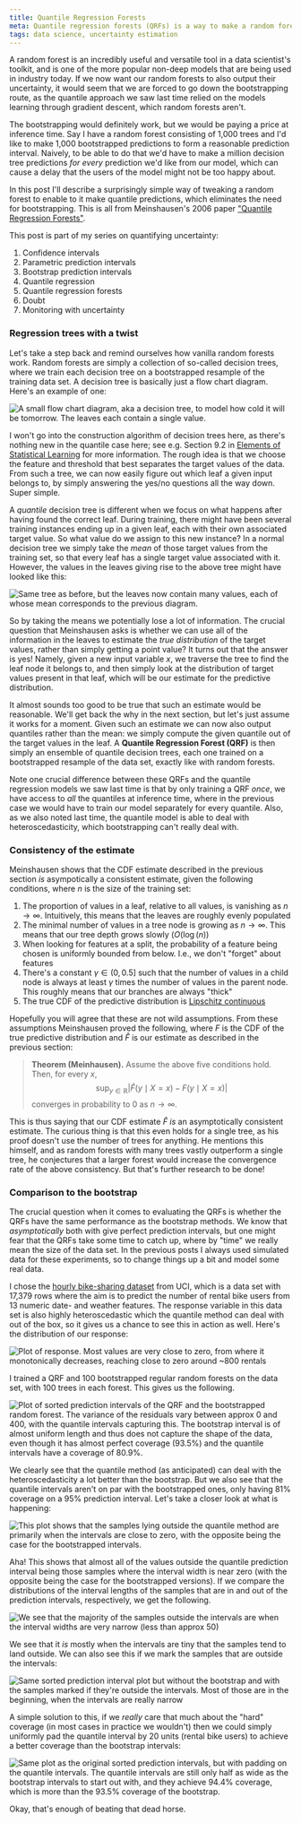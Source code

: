 ```yaml
---
title: Quantile Regression Forests
meta: Quantile regression forests (QRFs) is a way to make a random forest output quantiles and thereby quantify its own uncertainty. Furthermore, this method only requires training the forest once. We compare the QRFs to bootstrap methods on the hourly bike rental data set.
tags: data science, uncertainty estimation
---
```


A random forest is an incredibly useful and versatile tool in a data scientist's
toolkit, and is one of the more popular non-deep models that are being used in industry
today. If we now want our random forests to also output their uncertainty, it would
seem that we are forced to go down the <router-link
to="/posts/2020-03-01-bootstrap-prediction">bootstrapping</router-link> route, as the
<router-link to="/posts/2020-03-09-quantile-regression">quantile approach</router-link>
we saw last time relied on the models learning through gradient descent, which random
forests aren't.

The bootstrapping would definitely work, but we would be paying a price at inference
time. Say I have a random forest consisting of 1,000 trees and I'd like to make 1,000
bootstrapped predictions to form a reasonable prediction interval. Naively, to be able
to do that we'd have to make a million decision tree predictions _for every_ prediction
we'd like from our model, which can cause a delay that the users of the model might not
be too happy about.

In this post I'll describe a surprisingly simple way of tweaking a random forest to
enable to it make quantile predictions, which eliminates the need for bootstrapping.
This is all from Meinshausen's 2006 paper ["Quantile Regression
Forests"](http://www.jmlr.org/papers/volume7/meinshausen06a/meinshausen06a.pdf).

This post is part of my series on quantifying uncertainty:
  1. <router-link to="/posts/2020-02-20-confidence">Confidence intervals</router-link>
  2. <router-link to="/posts/2020-02-26-parametric-prediction">Parametric prediction intervals</router-link>
  3. <router-link to="/posts/2020-03-01-bootstrap-prediction">Bootstrap prediction intervals</router-link>
  4. <router-link to="/posts/2020-03-09-quantile-regression">Quantile regression</router-link>
  5. Quantile regression forests
  6. <router-link to="/posts/2021-04-04-doubt">Doubt</router-link>
  7. <router-link to="/posts/2022-11-19-monitoring-with-uncertainty">Monitoring with uncertainty</router-link>


### Regression trees with a twist

Let's take a step back and remind ourselves how vanilla random forests work. Random
forests are simply a collection of so-called decision trees, where we train each
decision tree on a bootstrapped resample of the training data set. A decision tree is
basically just a flow chart diagram. Here's an example of one:

![A small flow chart diagram, aka a decision tree, to model how cold it will be
tomorrow. The leaves each contain a single value.](/src/assets/img/qrf-decision-tree.webp)

I won't go into the construction algorithm of decision trees here, as there's nothing
new in the quantile case here; see e.g. Section 9.2 in [Elements of Statistical
Learning](https://web.stanford.edu/~hastie/Papers/ESLII.pdf) for more information. The
rough idea is that we choose the feature and threshold that best separates the target
values of the data. From such a tree, we can now easily figure out which leaf a given
input belongs to, by simply answering the yes/no questions all the way down. Super
simple.

A _quantile_ decision tree is different when we focus on what happens after having
found the correct leaf. During training, there might have been several training
instances ending up in a given leaf, each with their own associated target value. So
what value do we assign to this new instance? In a normal decision tree we simply take
the _mean_ of those target values from the training set, so that every leaf has a
single target value associated with it. However, the values in the leaves giving rise
to the above tree might have looked like this:

![Same tree as before, but the leaves now contain many values, each of whose mean
corresponds to the previous diagram.](/src/assets/img/qrf-decision-tree2.webp)

So by taking the means we potentially lose a lot of information. The crucial question
that Meinshausen asks is whether we can use all of the information in the leaves to
estimate the _true distribution_ of the target values, rather than simply getting a
point value? It turns out that the answer is yes! Namely, given a new input variable
$x$, we traverse the tree to find the leaf node it belongs to, and then simply look at
the distribution of target values present in that leaf, which will be our estimate for
the predictive distribution.

It almost sounds too good to be true that such an estimate would be reasonable. We'll
get back the why in the next section, but let's just assume it works for a moment.
Given such an estimate we can now also output quantiles rather than the mean: we simply
compute the given quantile out of the target values in the leaf. A **Quantile
Regression Forest (QRF)** is then simply an ensemble of quantile decision trees, each
one trained on a bootstrapped resample of the data set, exactly like with random
forests.

Note one crucial difference between these QRFs and the quantile regression models
<router-link to="/posts/2020-03-09-quantile-regression">we saw last time</router-link>
is that by only training a QRF *once*, we have access to *all* the quantiles at
inference time, where in the previous case we would have to train our model separately
for every quantile. Also, as we also noted last time, the quantile model is able to
deal with heteroscedasticity, which bootstrapping can't really deal with.


### Consistency of the estimate

Meinshausen shows that the CDF estimate described in the previous section *is*
asympotically a consistent estimate, given the following conditions, where $n$ is the
size of the training set:

  1. The proportion of values in a leaf, relative to all values, is vanishing as
     $n\to\infty$. Intuitively, this means that the leaves are roughly evenly populated
  2. The minimal number of values in a tree node is growing as $n\to\infty$. This means
     that our tree depth grows slowly ($O(\log(n)$)
  3. When looking for features at a split, the probability of a feature being chosen is
     uniformly bounded from below. I.e., we don't "forget" about features
  4. There's a constant $\gamma\in(0, 0.5]$ such that the number of values in a child
     node is always at least $\gamma$ times the number of values in the parent node.
     This roughly means that our branches are always "thick"
  5. The true CDF of the predictive distribution is
     [Lipschitz continuous](https://en.wikipedia.org/wiki/Lipschitz_continuity)

Hopefully you will agree that these are not wild assumptions. From these assumptions
Meinshausen proved the following, where $F$ is the CDF of the true predictive
distribution and $\hat F$ is our estimate as described in the previous section:

> **Theorem (Meinhausen).** Assume the above five conditions hold. Then, for every $x$,
> $$ \sup_{y\in\mathbb R}|\hat F(y\mid X=x) - F(y\mid X=x)| $$ converges in probability
> to $0$ as $n\longrightarrow\infty$.

This is thus saying that our CDF estimate $\hat F$ *is* an asymptotically consistent
estimate. The curious thing is that this even holds for a single tree, as his proof
doesn't use the number of trees for anything. He mentions this himself, and as random
forests with many trees vastly outperform a single tree, he conjectures that a larger
forest would increase the convergence rate of the above consistency. But that's further
research to be done!


### Comparison to the bootstrap

The crucial question when it comes to evaluating the QRFs is whether the QRFs have the
same performance as the bootstrap methods. We know that _asymptotically_ both with give
perfect prediction intervals, but one might fear that the QRFs take some time to catch
up, where by "time" we really mean the size of the data set. In the previous posts I
always used simulated data for these experiments, so to change things up a bit and
model some real data.

I chose the [hourly bike-sharing
dataset](https://archive.ics.uci.edu/ml/datasets/Bike+Sharing+Dataset) from UCI, which
is a data set with 17,379 rows where the aim is to predict the number of rental bike
users from 13 numeric date- and weather features. The response variable in this data
set is also highly heteroscedastic which the quantile method can deal with out of the
box, so it gives us a chance to see this in action as well. Here's the distribution of
our response:

![Plot of response. Most values are very close to zero, from where it monotonically
decreases, reaching close to zero around ~800 rentals](/src/assets/img/qrf-response.webp)

I trained a QRF and 100 bootstrapped regular random forests on the data set, with 100
trees in each forest. This gives us the following.

![Plot of sorted prediction intervals of the QRF and the bootstrapped random forest.
The variance of the residuals vary between approx 0 and 400, with the quantile
intervals capturing this. The bootstrap interval is of almost uniform length and thus
does not capture the shape of the data, even though it has almost perfect coverage
(93.5%) and the quantile intervals have a coverage of
80.9%.](/src/assets/img/qrf-1leaf.webp)

We clearly see that the quantile method (as anticipated) can deal with the
heteroscedasticity a lot better than the bootstrap. But we also see that the quantile
intervals aren't on par with the bootstrapped ones, only having 81% coverage on a 95%
prediction interval. Let's take a closer look at what is happening:

![This plot shows that the samples lying outside the quantile method are primarily when
the intervals are close to zero, with the opposite being the case for the bootstrapped
intervals.](/src/assets/img/qrf-coverage-analysis.webp)

Aha! This shows that almost all of the values outside the quantile prediction interval
being those samples where the interval width is near zero (with the opposite being the
case for the bootstrapped versions). If we compare the distributions of the interval
lengths of the samples that are in and out of the prediction intervals, respectively,
we get the following.

![We see that the majority of the samples outside the intervals are when the interval
widths are very narrow (less than approx 50)](/src/assets/img/qrf-in-out-interval.webp)

We see that it *is* mostly when the intervals are tiny that the samples tend to land
outside. We can also see this if we mark the samples that are outside the intervals:

![Same sorted prediction interval plot but without the bootstrap and with the samples
marked if they're outside the intervals. Most of those are in the beginning, when the
intervals are really narrow](/src/assets/img/qrf-1leaf-in-out.webp)

A simple solution to this, if we *really* care that much about the "hard" coverage (in
most cases in practice we wouldn't) then we could simply uniformly pad the quantile
interval by 20 units (rental bike users) to achieve a better coverage than the
bootstrap intervals:

![Same plot as the original sorted prediction intervals, but with padding on the
quantile intervals. The quantile intervals are still only half as wide as the bootstrap
intervals to start out with, and they achieve 94.4% coverage, which is more than the
93.5% coverage of the bootstrap.](/src/assets/img/qrf-padded.webp)

Okay, that's enough of beating that dead horse.
